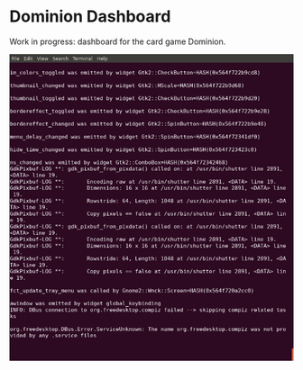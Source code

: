 # Dominion Dashboard

Work in progress: dashboard for the card game Dominion.

![Screenshot](screenshot.png)
